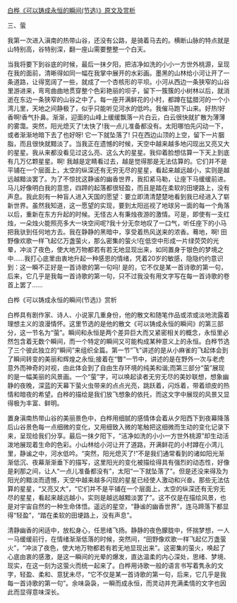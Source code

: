 [白桦《可以铸成永恒的瞬间(节选)》原文及赏析](https://www.vrrw.net/wx/10928.html)

三、萤

我第一次进入滇南的热带山谷，还没有公路，是骑着马去的。横断山脉的特点就是山特别高，谷特别深，翻一座山需要整整一个白天。

当我将要下到谷底的时候，最后一抹夕阳，把洁净如洗的小小一方世外桃源，呈现在我的面前，清晰得如同一幅在我掌中展开的水彩画。墨黑的山林给小河让开了一条道路，让得宽阔了一些，就成了一个杏核形的平坝。小河从西边一条狭窄的山谷里游进来，弯弯曲曲地贯穿整个色彩艳丽的坝子，留下一簇簇的小树林以后，就消逝在东边一条狭窄的山谷之中了。每一座开满鲜花的小村，都蹲在猛腊河的一个小湾儿里，天地之间静极了，似乎只能听见河水的低吟。我催马跑下山来。好热!好香啊!香气扑鼻。渐渐，迎面的山峰上缓缓飘落一片白云，白云很快就扩散为薄薄的雾霭。突然，阳光熄灭了!太快了!我一点儿准备都没有。太阳哪怕先闪动一下，或者渐渐地暗下去了也好呀! 它一下就坠落了! 只在西边山顶的上空，留下一片胭脂，而且很快就黯淡了。当我正在遗憾的时候，天空中越来越多地闪现出又亮又大的星星。我从来都没看见过这么亮、这么大的星星。我仰着脸想估算一下天上到底有几万亿颗星星。啊! 我越是定睛看过去，越是觉得那是无法估算的。它们并不是平铺在一个层面上，太空的纵深还有无穷无尽的星星，看起来越远越小，实则是越远越黯淡罢了。为了不惊扰这静谧的幽香世界，我扣紧马勒，让座下马缓缓前进。马儿好像明白我的意思，四蹄的起落都很轻盈，而且是踏在柔软的田埂路上，没有声息。我此刻有一种盲人进入天国的愿望：要立即清清楚楚地看到我已经进入了崭新世界。虽然我知道，这一愿望的实现，要到太阳巡视了地球另一面的每一个角落以后，重新在东方升起的时候。无怪古人有秉烛夜游的激情。可是，即使有一支红烛，一朵烛火能照亮多大一块空间呢?我十分无奈地叹了一口气，听任座下的小马把我驮到任何地方去。我在静静的黑暗中，享受着热风送来的浓香。蓦地，啊! 田野像欢歌一样飞起亿万盏萤火，那么密集的萤火!在低空中形成一片绿荧荧的光晕，冲淡了夜色，使大地万物都若有若无地显现出来，如同置身于银色的梦境之中……我打心底里由衷地升起一种感恩的情绪，凭着20岁的敏感，隐隐约约意识到：这一瞬不正好是一首诗歌的第一句吗! 是的，它不仅是某一首诗歌的第一句，后来，它几乎是我每一首诗歌的第一句，只不过我没有用文字写在每一首诗歌的卷首上罢了……



白桦《可以铸成永恒的瞬间(节选)》赏析

白桦具有剧作家、诗人、小说家几重身份，他的散文和随笔作品或浓或淡地流露着理想主义的浪漫情怀。这里节选的是他的散文《可以铸成永恒的瞬间》的第三部分，这一节名为“萤”。瞬间和永恒是两个差异巨大而又紧密相关的概念，永恒里必然包含着无数个瞬间，而一个特定的瞬间又可能构成某种意义上的永恒。白桦节选了三个彼此独立的“瞬间”来组织全篇。第一节“飞”讲述的是从小麻雀的飞起体会到了瞬间转变的美丽和辉煌之永恒;接着在“瞥”一节中，讲述的是在野外一次与老虎意外而神奇的对视，由此体会到了自由生存环境的纯美和谐;而第三部分“萤”展现的是一幅美丽的风景画。一个“萤”字，可以唤起读者无穷无尽的美妙联想，想象幽静的夜晚，深蓝的天幕下萤火虫带来的点点光亮，跳跃着，闪烁着，带着顽皮的热情和暗夜的希望。白桦的描绘是我们放飞想象的依托，而这文字中展现的风景又显得极为丰富、鲜明。

置身滇南热带山谷的美丽景色中，白桦用细腻的感情体会着从夕阳西下到夜幕降落后山谷景色每一点细微的变化，又用细致入微的笔触把这细微而生动的变化记录下来，呈现给我们分享。最后一抹夕阳下，“洁净如洗的小小一方世外桃源”却生动活泼地展现着生命的色彩。小山林给小河让开了道路，开满鲜花的小村蹲在小湾儿里，静谧之中，河水低吟。“突然，阳光熄灭了!”不是我们通常看到的诸如阳光渐渐低沉、夜幕渐渐垂下的描写，这里阳光的变化被描绘得具有强烈的动态性，好像是刹那之间，让人“一点儿准备都没有”，太阳“一下就坠落了”。但是还没来得及为阳光的黯淡而遗憾，天空中越来越多闪现的星星已经使人激动和兴奋。那些无法估算的星星，“又亮又大”，“它们并不是平铺在一个层面上，太空的纵深还有无穷无尽的星星，看起来越远越小，实则是越远越黯淡罢了”。这不仅是在描绘风景，也是对宇宙自然的一种生命体悟。遥远的星空，“静谧的幽香世界”，连马蹄落下都显得“轻盈”，“踏在柔软的田埂路上，没有声息”。

清静幽香的闲适中，放松身心，任思绪飞扬。静静的夜色朦胧中，怀揣梦想，一人一马缓缓前行，在情绪渐渐低落的时候，突然间，“田野像欢歌一样飞起亿万盏萤火”，“冲淡了夜色，使大地万物都若有若无地显现出来”。这密集的萤火，唤起了心底由衷的感激，是这一瞬间的光晕的爆发，直达温柔的内心深处，思绪、梦境、现实，在这一刻为这萤火而统一起来了。白桦用诗歌一般的语言书写着隽永的文字，轻盈、柔和、意犹未尽，“它不仅是某一首诗歌的第一句，后来，它几乎是我每一首诗歌的第一句”。余味袅袅，一瞬而成永恒，而灵动并充满柔情的文字也因此而显得意味深长。


